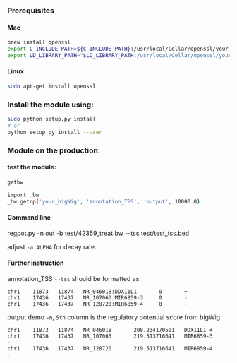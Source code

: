 ### Prerequisites

#### Mac

``` bash
brew install openssl
export C_INCLUDE_PATH=${C_INCLUDE_PATH}:/usr/local/Cellar/openssl/your_version/include
export LD_LIBRARY_PATH="$LD_LIBRARY_PATH:/usr/local/Cellar/openssl/your_version/lib/"
```

#### Linux
``` bash
sudo apt-get install openssl
```

### Install the module using:

``` bash
sudo python setup.py install
# or 
python setup.py install --user
```

### Module on the production:

#### test the module:

``` bash
getbw
``` 

``` bash
import _bw
_bw.getrp('your_bigWig', 'annotation_TSS', 'output', 10000.0)
```

#### Command line
regpot.py  -n out -b test/42359_treat.bw --tss test/test_tss.bed

adjust `-a ALPHA` for decay rate.

#### Further instruction
annotation_TSS `--tss` should be formatted as:

    chr1    11873   11874   NR_046018:DDX11L1       0       +
    chr1    17436   17437   NR_107063:MIR6859-3     0       -
    chr1    17436   17437   NR_128720:MIR6859-4     0       -

output demo `-n`, `5th` column is the regulatory potential score from bigWig: 

    chr1    11873   11874   NR_046018       208.234170501   DDX11L1 +
    chr1    17436   17437   NR_107063       219.513716641   MIR6859-3       -
    chr1    17436   17437   NR_128720       219.513716641   MIR6859-4       -


